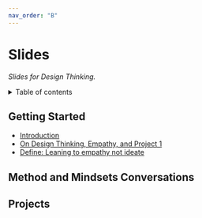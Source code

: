 ```yaml
---
nav_order: "B"
---
```


# Slides

_Slides for Design Thinking._

<details markdown="block">
  <summary>
    Table of contents
  </summary>
  {: .text-delta }
1. TOC
{:toc}
</details>

## Getting Started

- [Introduction](introduction.html)
- [On Design Thinking, Empathy, and Project 1](dt_empathy_project1.html)
- [Define: Leaning to empathy not ideate](define.html)

## Method and Mindsets Conversations

<!-- Empathy, Optimism, Iteration, Creative Confidence, Making, Embracing Ambiguity, and Learning from Failure. -->


## Projects

